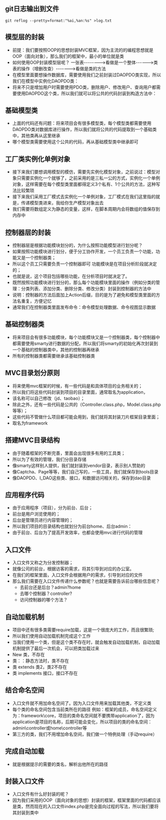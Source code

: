 ## git日志输出到文件
``` git
git reflog --pretty=format:"%ai,%an:%s" >log.txt
```

## 模型层的封装
 - 前提：我们要按照OOP的思想封装MVC框架，因为主流的的编程思想就是OOP（面向对象），那么我们的框架中，最小的单位就是类
 - 如何使用OOP封装模型层呢？
   一张表-------->看做是一个整体------>类
   表的操作（增删改查）------->看做是类的方法
 - 在模型里面要想操作数据库，需要使用我们之前封装过DAOPDO类实现，所以我们在模型中实例化DAOPDO类：
 - 将来不只是增加用户时需要使用PDO类，删除用户、修改用户、查询用户都需要使用DAOPDO这个类，所以我们就可以将公共的代码封装到构造方法中：
## 基础模型类
 - 上面的代码还有问题：将来项目会有很多模型类，每个模型类都需要使用DAOPDO类对数据库进行操作，所以我们就将公共的代码提取到一个基础类中，其他类再从这里继承 
 - 哪个模型类需要使用这个公共的代码，再从基础模型类中继承即可
##	工厂类实例化单例对象
 - 接下来我们要想调用模型的模仿，需要先实例化模型对象，之前说过：模型对象只需要实例化一个就够了，之前采用的是三私一公的方式，实例化一个单例对象，这样需要在每个模型类里面都得定义3个私有、1个公共的方法，这种写法比较繁琐
 - 接下来我们采用工厂模式去实例化一个单例对象，工厂模式在我们这里指的就是，传递模型类进来，我给你生产模型对象出去
 - 我们需要将数组定义为静态的变量，这样，在脚本周期内会将数组的值保存到内存中
 
 
## 控制器层的封装
 - 控制器层是根据功能模块划分的，为什么按照功能模型进行划分呢？
 - 如果按照功能模块进行划分，便于分工协作开发，一个员工负责一个功能，功能又是一个控制器类；
 - 所以这个员工只需要负责一个控制器即可
功能模块是在项目分析阶段就决定的；
 - 也就是说，这个项目包括哪些功能，在分析项目时就决定了。
 - 既然按照功能模块进行划分的，那么每个功能模块里面的操作（例如分类的管理：分类列表、添加分类、删除分类、修改分类）封装到控制器的方法中
 - 说明：控制器的方法后面加上Action后缀，目的是为了避免和模型类里面的方法名重复，方便记忆
 - 通常我们在控制器类里面发布命令：命令模型处理数据、命令视图显示数据
## 基础控制器类
 - 将来项目会有很多功能模块，每个功能模块又是一个控制器类，每个控制器中都需要使用smarty进行数据的分配，所以我们将smarty的初始化再次封装到一个基础的控制器类中，其他的控制器再继承
 - 所有的控制器类都需要继承该基础控制器类

## MVC目录划分原则
 - 将来使用mvc框架的时候，有一些代码是和具体项目的业务相关的；
 - 所以我们将这些代码封装到项目的目录里面，通常取名为application，
 - 该名称可以自己修改（jd、taobao）；
 - 除此之外，还有一些代码是公共的（Controller.class.php，Model.class.php等等）；
 - 这些代码不管做什么项目都可能会用到，我们就将其封装刀片框架目录里面；
 - 取名为framework
## 搭建MVC目录结构
 - 由于随着框架的不断完善，里面会出现很多有用的工具类；
 - 所以为了有效的管理，我们分目录存储
 - 像smarty这样别人提供，我们就封装到vendor目录，表示别人赞助的
 - 像Captcha、Page等等，我们自己写的，一些工具，我们就保存到tools目录
 - 像DAOPDO、I_DAO这些类、接口，和数据访问相关的，保存到dao目录
## 应用程序代码
 - 由于应用程序（项目），分为前台、后台；
 - 前台是用户浏览使用的；
 - 后台是管理员进行内容管理的；
 - 所以我们项目的目录结构也就划分为前台home、后台admin：
 - 由于前台、后台为了提高开发效率，也都会使用mvc进行代码的管理
## 入口文件
 - 入口文件又称之为分发控制器；
 - 就像公司的前台，根据访客的需求，将其引导到对应的办公室。
 - 在我们的框架里面，入口文件会根据用户的需求，引导到对应的文件
 - 那么我们需要在入口文件传递什么参数呢？也就是需要告诉前台哪些信息呢？
    - 去前台还是后台？admin?home
    - 去哪个控制器？controller?
    - 访问控制器的哪个方法？
    
## 自动加载机制
 - 项目中还有很多类需要require加载，这是一个很庞大的工作，而且很繁琐;
 - 所以我们使用自动加载机制完成这个工作
 - 当我们使用一个类，但是这个类不存在时，就会触发自动加载机制，自动加载机制提供了最后一次机会，可以把类加载过来
 - New 类，不存在
 - 类：：静态方法时，类不存在
 - 类  extends  类2，类2不存在
 - 类 implements 接口，接口不存在
## 结合命名空间
 - 入口文件就不用加命名空间了。因为入口文件用来加载其他类，不定义类
 - 每个类的命名空间包含当前类所在的路径
 例如：框架的成员，命名空间定义为：framework\core，项目的类命名空间就不要携带application了，因为application是项目的名称，后期可能会变化，所以项目的类的命名空间：admin\controller或home\controller等
 - 第三方的类，我们不用增加命名空间，我们做一个特例处理（手动require）
## 完成自动加载
 - 就是根据提示的需要的类名，解析出他所在的路径
## 封装入口文件
 - 入口文件有什么好封装的呢？
 - 因为我们采用的OOP（面向对象的思想）封装的框架，框架里面的代码都应该是类，然而现在的入口文件index.php是完全面向过程的写法，所以我们要将其封装到类中

    



 
